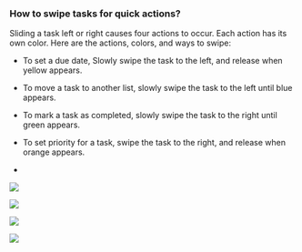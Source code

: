 ### How to swipe tasks for quick actions?

Sliding a task left or right causes four actions to occur. Each action has its own color. Here are the actions, colors, and ways to swipe:

* To set a due date, Slowly swipe the task to the left, and release when yellow appears.

* To move a task to another list, slowly swipe the task to the left until blue appears.

* To mark a task as completed, slowly swipe the task to the right until green appears.

* To set priority for a task, swipe the task to the right, and release when orange appears.

* 
![](../../../images/ticktick-android-app/task/3.3.10.1.png)

![](../../../images/ticktick-android-app/task/3.3.10.2.png)

![](../../../images/ticktick-android-app/task/3.3.10.3.png)

![](../../../images/ticktick-android-app/task/3.3.10.4.png)

